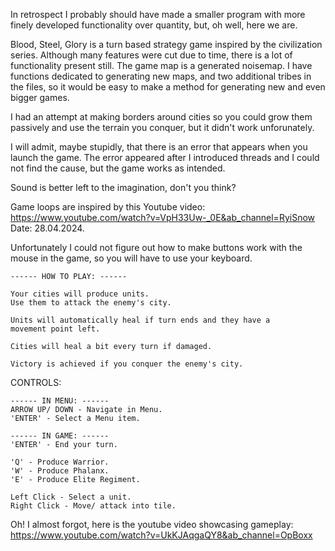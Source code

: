 

In retrospect I probably should have made a smaller program with more
finely developed functionality over quantity, but, oh well, here we are. 

Blood, Steel, Glory is a turn based strategy game inspired by the civilization series.
Although many features were cut due to time, there is a lot of functionality present still. 
The game map is a generated noisemap. I have functions dedicated to generating new maps,
and two additional tribes in the files, so it would be easy to make a method for generating 
new and even bigger games. 

I had an attempt at making borders around cities so you could grow them passively and
use the terrain you conquer, but it didn't work unforunately.

I will admit, maybe stupidly, that there is an error that appears when you launch the game.
The error appeared after I introduced threads and I could not find the cause,
but the game works as intended. 

Sound is better left to the imagination, don't you think?

Game loops are inspired by this Youtube video: 
https://www.youtube.com/watch?v=VpH33Uw-_0E&ab_channel=RyiSnow 
Date: 28.04.2024.

Unfortunately I could not figure out how to make buttons work with the mouse 
in the game, so you will have to use your keyboard.

    ------ HOW TO PLAY: ------

    Your cities will produce units. 
    Use them to attack the enemy's city.

    Units will automatically heal if turn ends and they have a 
    movement point left.

    Cities will heal a bit every turn if damaged.

    Victory is achieved if you conquer the enemy's city.

CONTROLS:

    ------ IN MENU: ------
    ARROW UP/ DOWN - Navigate in Menu.
    'ENTER' - Select a Menu item.

    ------ IN GAME: ------   
    'ENTER' - End your turn.

    'Q' - Produce Warrior.
    'W' - Produce Phalanx.
    'E' - Produce Elite Regiment.

    Left Click - Select a unit.
    Right Click - Move/ attack into tile.


Oh! I almost forgot, here is the youtube video showcasing gameplay:
https://www.youtube.com/watch?v=UkKJAqgaQY8&ab_channel=OpBoxx 


